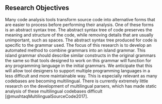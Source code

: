 ## Research Objectives

Many code analysis tools transform source code into alternative forms that are easier to process before performing their analysis. One of these forms is an abstract syntax tree. The abstract syntax tree of code preserves the meaning and structure of the code, while removing details that are usually unimportant, such as spaces. The abstract syntax tree produced for code is specific to the grammar used. The focus of this research is to develop an automated method to combine grammars into an island grammar. This island grammar should describe similar constructs in the original grammars the same so that tools designed to work on this grammar will function for any programming language in the initial grammars. We anticipate that this will allow tool designers to support multiple programming languages in a less difficult and more maintainable way. This is especially relevant as many codebases are becoming multilingual. There is currently extremely little research on the development of multilingual parsers, which has made static analysis of these multilingual codebases difficult [@mushtaqMultilingualSourceCode2017].